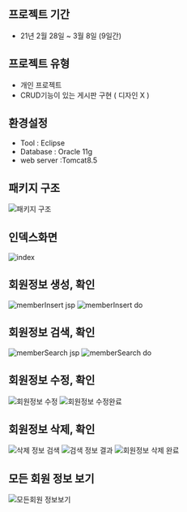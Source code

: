 

## 프로젝트 기간
- 21년 2월 28일 ~ 3월 8일 (9일간)

## 프로젝트 유형
- 개인 프로젝트
- CRUD기능이 있는 게시판 구현 ( 디자인 X )

## 환경설정
- Tool : Eclipse
- Database : Oracle 11g 
- web server :Tomcat8.5

## 패키지 구조
![패키지 구조](https://user-images.githubusercontent.com/58061847/110300441-34f71a80-803a-11eb-8c80-004b5f00c2f4.PNG)

## 인덱스화면
![index](https://user-images.githubusercontent.com/58061847/110300209-f6f9f680-8039-11eb-837c-9ec94b87568b.PNG)

## 회원정보 생성, 확인
![memberInsert jsp](https://user-images.githubusercontent.com/58061847/110300220-f8c3ba00-8039-11eb-97e2-07a6237a88c2.PNG)
![memberInsert do](https://user-images.githubusercontent.com/58061847/110300218-f8c3ba00-8039-11eb-9781-5a809bbbf38d.PNG)

## 회원정보 검색, 확인
![memberSearch jsp](https://user-images.githubusercontent.com/58061847/110300224-f9f4e700-8039-11eb-8928-e3f8ed54f894.PNG)
![memberSearch do](https://user-images.githubusercontent.com/58061847/110300221-f95c5080-8039-11eb-91eb-e22fd03d5723.PNG)

## 회원정보 수정, 확인
![회원정보 수정](https://user-images.githubusercontent.com/58061847/110300236-fbbeaa80-8039-11eb-9746-fa9dbaf90eab.PNG)
![회원정보 수정완료](https://user-images.githubusercontent.com/58061847/110300239-fc574100-8039-11eb-8146-48c335eadc99.PNG)

## 회원정보 삭제, 확인
![삭제 정보 검색](https://user-images.githubusercontent.com/58061847/110300232-fb261400-8039-11eb-9e96-350a330082a7.PNG)
![검색 정보 결과](https://user-images.githubusercontent.com/58061847/110300226-f9f4e700-8039-11eb-9d45-472566a8840d.PNG)
![회원정보 삭제 완료](https://user-images.githubusercontent.com/58061847/110300233-fb261400-8039-11eb-8fe0-135ed74e74d9.PNG)

 ## 모든 회원 정보 보기
 ![모든회원 정보보기](https://user-images.githubusercontent.com/58061847/110300229-fa8d7d80-8039-11eb-83d8-7bb341ea8b06.PNG)

